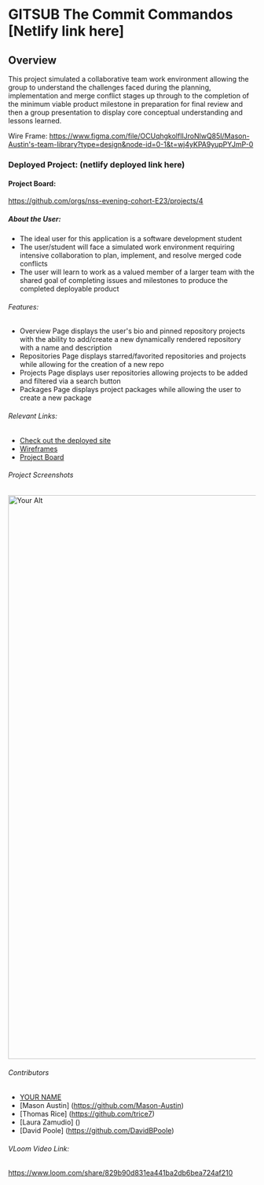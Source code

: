# GITSUB The Commit Commandos  [Netlify link here]

## Overview
This project simulated a collaborative team work environment allowing the group to understand the challenges faced during the planning, implementation and merge conflict stages up through to the completion of the minimum viable product milestone in preparation for final review and then a group presentation to display core conceptual understanding and lessons learned.

Wire Frame: https://www.figma.com/file/OCUqhgkolfIlJroNlwQ85I/Mason-Austin's-team-library?type=design&node-id=0-1&t=wj4yKPA9yupPYJmP-0
### Deployed Project: (netlify deployed link here)

#### Project Board:
https://github.com/orgs/nss-evening-cohort-E23/projects/4

##### About the User:
- The ideal user for this application is a software development student
- The user/student will face a simulated work environment requiring intensive collaboration to plan, implement, and resolve merged code conflicts
- The user will learn to work as a valued member of a larger team with the shared goal of completing issues and milestones to produce the completed deployable product

###### Features:
- Overview Page displays the user's bio and pinned repository projects with the ability to add/create a new dynamically rendered repository with a name and description
- Repositories Page displays starred/favorited repositories and projects while allowing for the creation of a new repo
- Projects Page displays user repositories allowing projects to be added and filtered via a search button
- Packages Page displays project packages while allowing the user to create a new package

###### Relevant Links: <!-- Link to all the things that are required outside of the ones that have their own section -->
- [Check out the deployed site](#your-link)
- [Wireframes](#your-link)
- [Project Board](#your-link)

###### Project Screenshots <!-- These can be inside of your project. Look at the repos from class and see how the images are included in the readme -->
<img width="1148" alt="Your Alt" src="your-link.png">

###### Contributors
- [YOUR NAME](https://github.com/your-github-url)
- [Mason Austin] (https://github.com/Mason-Austin)
- [Thomas Rice] (https://github.com/trice7)
- [Laura Zamudio] ()
- [David Poole] (https://github.com/DavidBPoole)

###### VLoom Video Link:
https://www.loom.com/share/829b90d831ea441ba2db6bea724af210

